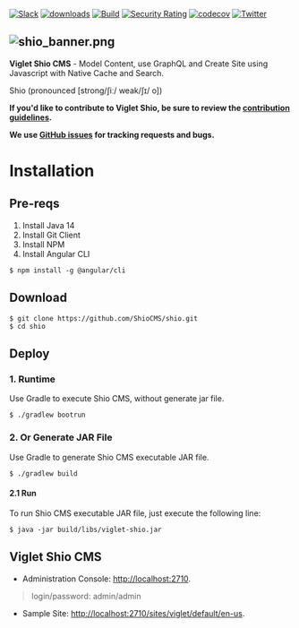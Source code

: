 [![Slack](https://img.shields.io/badge/slack-@shiocms-yellow.svg?logo=slack)](https://join.slack.com/t/shiocms/shared_invite/zt-pm6w20zq-ywfhQj0zf_mejan0_xXqJw) [![downloads](https://img.shields.io/github/downloads/ShioCMS/shio/total.svg)](https://github.com/ShioCMS/shio/releases/download/v0.3.6/viglet-shio.jar) [![Build](https://github.com/ShioCMS/shio/actions/workflows/build.yml/badge.svg)](https://github.com/ShioCMS/shio/actions/workflows/build.yml) [![Security Rating](https://sonarcloud.io/api/project_badges/measure?project=ShioCMS_shio&metric=security_rating)](https://sonarcloud.io/dashboard?id=ShioCMS_shio) [![codecov](https://codecov.io/gh/ShioCMS/shio/branch/master/graph/badge.svg)](https://codecov.io/gh/ShioCMS/shio) [![Twitter](https://img.shields.io/twitter/follow/shiocms.svg?style=social&label=Follow)](https://twitter.com/intent/follow?screen_name=shiocms)

![shio_banner.png](https://shiocms.github.io/shio/img/shio_banner.png) 
------

**Viglet Shio CMS** - Model Content, use GraphQL and Create Site using Javascript with Native Cache and Search.

Shio (pronounced [strong/ʃiː/ weak/ʃɪ/ o])

**If you'd like to contribute to Viglet Shio, be sure to review the [contribution
guidelines](CONTRIBUTING.md).**

**We use [GitHub issues](https://github.com/ShioCMS/shio/issues) for tracking requests and bugs.**

# Installation

## Pre-reqs
1. Install Java 14
2. Install Git Client
3. Install NPM
4. Install Angular CLI
```shell
$ npm install -g @angular/cli
```

## Download

```shell
$ git clone https://github.com/ShioCMS/shio.git
$ cd shio
```

## Deploy 

### 1. Runtime

Use Gradle to execute Shio CMS, without generate jar file.

```shell
$ ./gradlew bootrun
```


### 2. Or Generate JAR File

Use Gradle to generate Shio CMS executable JAR file.

```shell
$ ./gradlew build
```

#### 2.1 Run

To run Shio CMS executable JAR file, just execute the following line:

```shell
$ java -jar build/libs/viglet-shio.jar
```

## Viglet Shio CMS
* Administration Console: [http://localhost:2710](http://localhost:2710).

> login/password: admin/admin

* Sample Site: [http://localhost:2710/sites/viglet/default/en-us](http://localhost:2710/sites/viglet/default/en-us).
